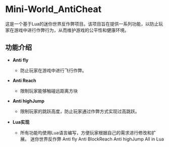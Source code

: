 # Mini-World_AntiCheat
这是一个基于Lua的迷你世界反作弊项目。该项目旨在提供一系列功能，以防止玩家在游戏中进行作弊行为，从而维护游戏的公平性和健康环境。

## 功能介绍

- **Anti fly**
  - 防止玩家在游戏中进行飞行作弊。

- **Anti Reach**
  - 限制玩家能够触碰远距离方块

- **Anti highJump**
  - 限制玩家的跳跃高度，防止玩家通过作弊方式实现过高跳跃。

- **Lua实现**
  - 所有功能均使用Lua语言编写，方便玩家根据自己的需求进行修改和扩展。
迷你世界反作弊
  Anti fly
  Anti BlockReach
  Anti highJump
  All in Lua